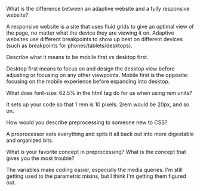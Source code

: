 What is the difference between an adaptive website and a fully responsive website?

A responsive website is a site that uses fluid grids to give an optimal view of the page, no matter what the device they are viewing it on. Adaptive websites use different breakpoints to show up best on different devices (such as breakpoints for phones/tablets/desktops).


Describe what it means to be mobile first vs desktop first.

Desktop first means to focus on and design the desktop view before adjusting or focusing on any other viewpoints. Mobile first is the opposite: focusing on the mobile experience before expanding into desktop.


What does font-size: 62.5% in the html tag do for us when using rem units?

It sets up your code so that 1 rem is 10 pixels. 2rem would be 20px, and so on.


How would you describe preprocessing to someone new to CSS?

A preprocessor eats everything and spits it all back out into more digestable and organized bits.


What is your favorite concept in preprocessing? What is the concept that gives you the most trouble?

The variables make coding easier, especially the media queries. I'm still getting used to the parametric mixins, but I think I'm getting them figured out.